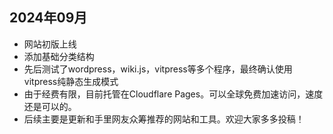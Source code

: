 ## 2024年09月
- 网站初版上线
- 添加基础分类结构
- 先后测试了wordpress，wiki.js，vitpress等多个程序，最终确认使用vitpress纯静态生成模式
- 由于经费有限，目前托管在Cloudflare Pages。可以全球免费加速访问，速度还是可以的。
- 后续主要是更新和手里网友众筹推荐的网站和工具。欢迎大家多多投稿！